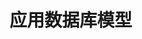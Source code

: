 <!--
 * @Author: devilswj
 * @Date: 2021-11-26 15:58:34
 * @LastEditors: devilswj
 * @LastEditTime: 2021-11-26 16:01:23
 * @FilePath: \shop\model\readme.md
-->
# 应用数据库模型